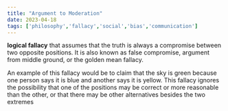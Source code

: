 ```yaml
---
title: "Argument to Moderation"
date: 2023-04-18
tags: ['philosophy','fallacy','social','bias','communication']
---
```

**logical fallacy** that assumes that the truth is always a compromise between two opposite positions. It is also known as false compromise, argument from middle ground, or the golden mean fallacy. 

An example of this fallacy would be to claim that the sky is green because one person says it is blue and another says it is yellow. This fallacy ignores the possibility that one of the positions may be correct or more reasonable than the other, or that there may be other alternatives besides the two extremes

